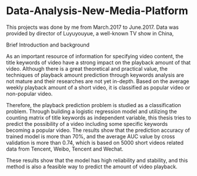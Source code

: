 # Data-Analysis-New-Media-Platform

This projects was done by me from March.2017 to June.2017. Data was provided by director of Luyuyouyue, a well-known TV show in China,

Brief Introduction and background

As an important resource of information for specifying video content, the title keywords of video have a strong impact on the playback amount of that video. Although there is a great theoretical and practical value, the techniques of playback amount prediction through keywords analysis are not mature and their researches are not yet in-depth. Based on the average weekly playback amount of a short video, it is classified as popular video or non-popular video. 

Therefore, the playback prediction problem is studied as a classification problem. Through building a logistic regression model and utilizing the counting matrix of title keywords as independent variable, this thesis tries to predict the possibility of a video including some specific keywords becoming a popular video. The results show that the prediction accuracy of trained model is more than 70%, and the average AUC value by cross validation is more than 0.74, which is based on 5000 short videos related data from Tencent, Weibo, Tencent and Wechat. 

These results show that the model has high reliability and stability, and this method is also a feasible way to predict the amount of video playback.
